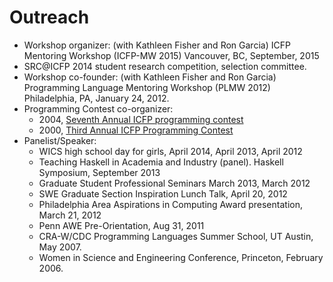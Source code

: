 Outreach
========

+ Workshop organizer: (with Kathleen Fisher and Ron Garcia)
  ICFP Mentoring Workshop (ICFP-MW 2015)
  Vancouver, BC, September, 2015
+ SRC@ICFP 2014 student research competition, selection committee.
+ Workshop co-founder: (with Kathleen Fisher and Ron Garcia)
  Programming Language Mentoring Workshop (PLMW 2012)
  Philadelphia, PA, January 24, 2012.
+ Programming Contest co-organizer: 
    - 2004, [Seventh Annual ICFP programming contest](http://www.cis.upenn.edu/proj/plclub/contest/)
    - 2000, [Third Annual ICFP Programming Contest](http://www.cs.cornell.edu/icfp/)
+ Panelist/Speaker:
    - WICS high school day for girls, April 2014, April 2013, April 2012
    - Teaching Haskell in Academia and Industry (panel). Haskell Symposium, September 2013
    - Graduate Student Professional Seminars March 2013, March 2012
    - SWE Graduate Section Inspiration Lunch Talk, April 20, 2012
    - Philadelphia Area Aspirations in Computing Award presentation, March 21, 2012
    - Penn AWE Pre-Orientation, Aug 31, 2011
    - CRA-W/CDC Programming Languages Summer School, UT Austin, May 2007.
    - Women in Science and Engineering Conference, Princeton, February 2006.

